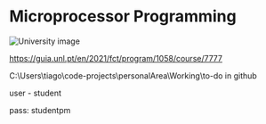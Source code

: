 # Microprocessor Programming

![University image](https://www.fct.unl.pt/sites/default/files/images/nova_4.png)


https://guia.unl.pt/en/2021/fct/program/1058/course/7777

C:\Users\tiago\code-projects\personalArea\Working\to-do in github

user - student

pass: studentpm
